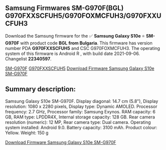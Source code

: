 <h2>Samsung Firmwares SM-G970F(BGL) G970FXXSCFUH5/G970FOXMCFUH3/G970FXXUCFUH3</h2>
Download the Samsung firmware for the ✅ <strong>Samsung Galaxy S10e </strong> ⭐ <strong>SM-G970F</strong> with product code <strong>BGL</strong> <strong> from Bulgaria</strong>. This firmware has version number PDA <strong>G970FXXSCFUH5</strong> and CSC G970FOXMCFUH3. The operating system of this firmware is Android R , with build date 2021-09-06. Changelist <strong>22340597</strong>.


[SM-G970F](https://samfirm.shop/samsung/model/SM-G970F)
[G970FXXSCFUH5](https://samfirm.shop/samsung/pda/G970FXXSCFUH5)
[Download Firmware Samsung Galaxy S10e SM-G970F](https://samfirm.shop/samsung/firmware/453224)
<h2>Summary description:</h2>
<p>Samsung Galaxy S10e SM-G970F. Display diagonal: 14.7 cm (5.8"), Display resolution: 1080 x 2280 pixels, Display type: Dynamic AMOLED. Processor frequency: 2.7 GHz, Processor family: Samsung Exynos. RAM capacity: 6 GB, RAM type: LPDDR4X, Internal storage capacity: 128 GB. Rear camera resolution (numeric): 12 MP, Rear camera type: Dual camera. Operating system installed: Android 9.0. Battery capacity: 3100 mAh. Product colour: Yellow. Weight: 150 g</p>


[Download Firmware Samsung Galaxy S10e SM-G970F](https://samfirm.shop/samsung/firmware/453224)
